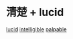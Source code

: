# 清楚 + lucid

[lucid](/Vocabulary/L/lucid.md)
[intelligible](/Vocabulary/I/intelligible.md)
[palpable](/Vocabulary/P/palpable.md)
